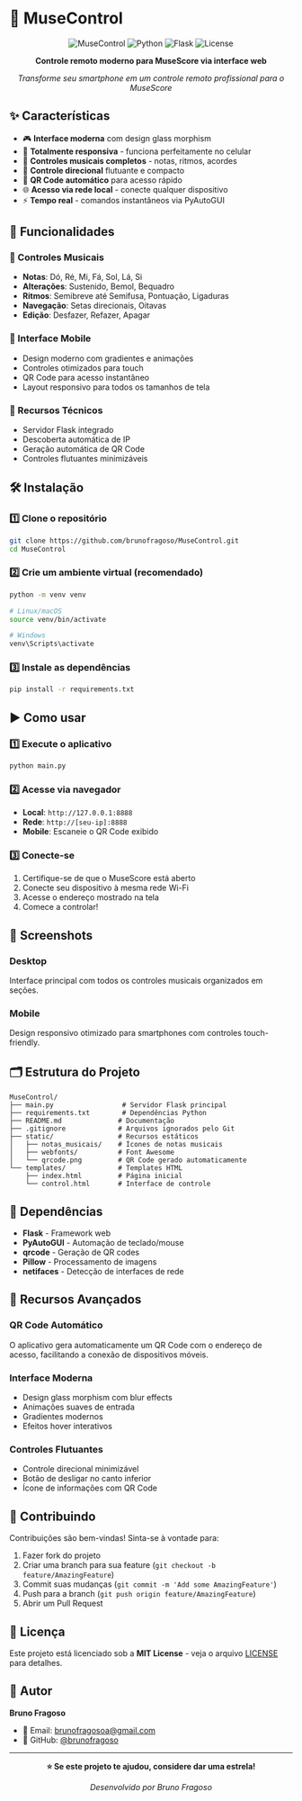 # 🎹 MuseControl

<div align="center">

![MuseControl](https://img.shields.io/badge/MuseControl-v1.0-blue?style=for-the-badge)
![Python](https://img.shields.io/badge/Python-3.7+-green?style=for-the-badge&logo=python)
![Flask](https://img.shields.io/badge/Flask-2.0+-red?style=for-the-badge&logo=flask)
![License](https://img.shields.io/badge/License-MIT-yellow?style=for-the-badge)

**Controle remoto moderno para MuseScore via interface web**

*Transforme seu smartphone em um controle remoto profissional para o MuseScore*

</div>

## ✨ Características

- 🎮 **Interface moderna** com design glass morphism
- 📱 **Totalmente responsiva** - funciona perfeitamente no celular
- 🎵 **Controles musicais completos** - notas, ritmos, acordes
- 🎯 **Controle direcional** flutuante e compacto
- 📡 **QR Code automático** para acesso rápido
- 🌐 **Acesso via rede local** - conecte qualquer dispositivo
- ⚡ **Tempo real** - comandos instantâneos via PyAutoGUI

## 🚀 Funcionalidades

### 🎼 Controles Musicais
- **Notas**: Dó, Ré, Mi, Fá, Sol, Lá, Si
- **Alterações**: Sustenido, Bemol, Bequadro
- **Ritmos**: Semibreve até Semifusa, Pontuação, Ligaduras
- **Navegação**: Setas direcionais, Oitavas
- **Edição**: Desfazer, Refazer, Apagar

### 📱 Interface Mobile
- Design moderno com gradientes e animações
- Controles otimizados para touch
- QR Code para acesso instantâneo
- Layout responsivo para todos os tamanhos de tela

### 🔧 Recursos Técnicos
- Servidor Flask integrado
- Descoberta automática de IP
- Geração automática de QR Code
- Controles flutuantes minimizáveis

## 🛠️ Instalação

### 1️⃣ Clone o repositório
```bash
git clone https://github.com/brunofragoso/MuseControl.git
cd MuseControl
```

### 2️⃣ Crie um ambiente virtual (recomendado)
```bash
python -m venv venv

# Linux/macOS
source venv/bin/activate

# Windows
venv\Scripts\activate
```

### 3️⃣ Instale as dependências
```bash
pip install -r requirements.txt
```

## ▶️ Como usar

### 1️⃣ Execute o aplicativo
```bash
python main.py
```

### 2️⃣ Acesse via navegador
- **Local**: `http://127.0.0.1:8888`
- **Rede**: `http://[seu-ip]:8888`
- **Mobile**: Escaneie o QR Code exibido

### 3️⃣ Conecte-se
1. Certifique-se de que o MuseScore está aberto
2. Conecte seu dispositivo à mesma rede Wi-Fi
3. Acesse o endereço mostrado na tela
4. Comece a controlar!

## 📱 Screenshots

### Desktop
Interface principal com todos os controles musicais organizados em seções.

### Mobile
Design responsivo otimizado para smartphones com controles touch-friendly.

## 🗂️ Estrutura do Projeto

```
MuseControl/
├── main.py                 # Servidor Flask principal
├── requirements.txt        # Dependências Python
├── README.md              # Documentação
├── .gitignore             # Arquivos ignorados pelo Git
├── static/                # Recursos estáticos
│   ├── notas_musicais/    # Ícones de notas musicais
│   ├── webfonts/          # Font Awesome
│   └── qrcode.png         # QR Code gerado automaticamente
└── templates/             # Templates HTML
    ├── index.html         # Página inicial
    └── control.html       # Interface de controle
```

## 🔧 Dependências

- **Flask** - Framework web
- **PyAutoGUI** - Automação de teclado/mouse
- **qrcode** - Geração de QR codes
- **Pillow** - Processamento de imagens
- **netifaces** - Detecção de interfaces de rede

## 🌟 Recursos Avançados

### QR Code Automático
O aplicativo gera automaticamente um QR Code com o endereço de acesso, facilitando a conexão de dispositivos móveis.

### Interface Moderna
- Design glass morphism com blur effects
- Animações suaves de entrada
- Gradientes modernos
- Efeitos hover interativos

### Controles Flutuantes
- Controle direcional minimizável
- Botão de desligar no canto inferior
- Ícone de informações com QR Code

## 🤝 Contribuindo

Contribuições são bem-vindas! Sinta-se à vontade para:

1. Fazer fork do projeto
2. Criar uma branch para sua feature (`git checkout -b feature/AmazingFeature`)
3. Commit suas mudanças (`git commit -m 'Add some AmazingFeature'`)
4. Push para a branch (`git push origin feature/AmazingFeature`)
5. Abrir um Pull Request

## 📝 Licença

Este projeto está licenciado sob a **MIT License** - veja o arquivo [LICENSE](LICENSE) para detalhes.

## 👤 Autor

**Bruno Fragoso**

- 📧 Email: brunofragosoa@gmail.com
- 🐙 GitHub: [@brunofragoso](https://github.com/brunofragoso)

---

<div align="center">

**⭐ Se este projeto te ajudou, considere dar uma estrela!**

*Desenvolvido por Bruno Fragoso*

</div>